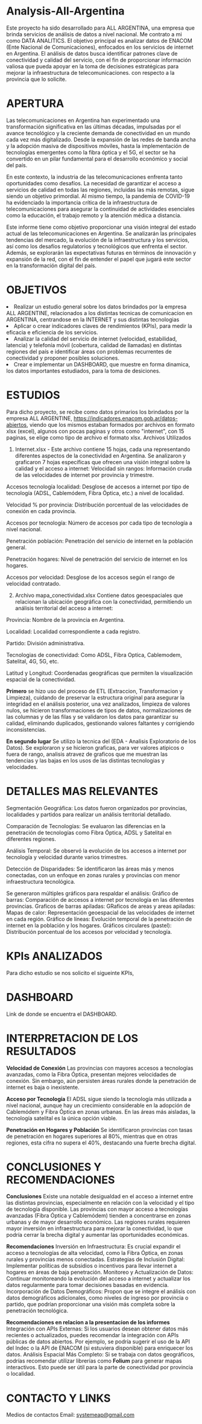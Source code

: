 # Analysis-All-Argentina
Este proyecto ha sido desarrollado para ALL ARGENTINA, una empresa que brinda servicios de análisis de datos a nivel nacional. Me contrato a mi como DATA ANALITICS. El objetivo principal es analizar datos de ENACOM (Ente Nacional de Comunicaciones), enfocados en los servicios de internet en Argentina. El análisis de datos busca identificar patrones clave de conectividad y calidad del servicio, con el fin de proporcionar información valiosa que pueda apoyar en la toma de decisiones estratégicas para mejorar la infraestructura de telecomunicaciones. con respecto a la provincia que lo solicite.
# APERTURA
Las telecomunicaciones en Argentina han experimentado una transformación significativa en las últimas décadas, impulsadas por el avance tecnológico y la creciente demanda de conectividad en un mundo cada vez más digitalizado. Desde la expansión de las redes de banda ancha y la adopción masiva de dispositivos móviles, hasta la implementación de tecnologías emergentes como la fibra óptica y el 5G, el sector se ha convertido en un pilar fundamental para el desarrollo económico y social del país.

En este contexto, la industria de las telecomunicaciones enfrenta tanto oportunidades como desafíos. La necesidad de garantizar el acceso a servicios de calidad en todas las regiones, incluidas las más remotas, sigue siendo un objetivo primordial. Al mismo tiempo, la pandemia de COVID-19 ha evidenciado la importancia crítica de la infraestructura de telecomunicaciones para asegurar la continuidad de actividades esenciales como la educación, el trabajo remoto y la atención médica a distancia.

Este informe tiene como objetivo proporcionar una visión integral del estado actual de las telecomunicaciones en Argentina. Se analizarán las principales tendencias del mercado, la evolución de la infraestructura y los servicios, así como los desafíos regulatorios y tecnológicos que enfrenta el sector. Además, se explorarán las expectativas futuras en términos de innovación y expansión de la red, con el fin de entender el papel que jugará este sector en la transformación digital del país.
# OBJETIVOS
<li>Realizar un estudio general sobre los datos brindados por la empresa ALL ARGENTINE, relacionados a los distintas tecnicas de comunicacion en ARGENTINA, centrandose en la INTERNET y sus distintas tecnologias</li>
<li>Aplicar o crear indicadores claves de rendimientos (KPIs), para medir la eficacia e eficiencia de los servicios.</li>
<li>Analizar la calidad del servicio de internet (velocidad, estabilidad, latencia) y telefonía móvil (cobertura, calidad de llamadas) en distintas regiones del país e
identificar áreas con problemas recurrentes de conectividad y proponer posibles soluciones.</li>
<li>Crear e implementar un DASHBOARD, que muestre en forma dinamica, los datos importantes estudiados, para la toma de desiciones.</li>

# ESTUDIOS
Para dicho proyecto, se recibe como datos primarios los brindados por la empresa ALL ARGENTINE, https://indicadores.enacom.gob.ar/datos-abiertos, viendo que los mismos estaban formados por archivos en formato xlsx (excel), algunos con pocas paginas y otros como "internet", con 15 paginas, se elige como tipo de archivo el formato xlsx.
Archivos Utilizados
1) Internet.xlsx - Este archivo contiene 15 hojas, cada una representando diferentes aspectos de la conectividad en Argentina. Se analizaron y graficaron 7 hojas específicas que ofrecen una visión integral sobre la calidad y el acceso a internet:
Velocidad sin rangos: Información cruda de las velocidades de internet por provincia y trimestre.

Accesos tecnología localidad: Desglose de accesos a internet por tipo de tecnología (ADSL, Cablemódem, Fibra Óptica, etc.) a nivel de localidad.

Velocidad % por provincia: Distribución porcentual de las velocidades de conexión en cada provincia.

Accesos por tecnología: Número de accesos por cada tipo de tecnología a nivel nacional.

Penetración población: Penetración del servicio de internet en la población general.

Penetración hogares: Nivel de penetración del servicio de internet en los hogares.

Accesos por velocidad: Desglose de los accesos según el rango de velocidad contratado.

2) Archivo mapa_conectividad.xlsx
Contiene datos geoespaciales que relacionan la ubicación geográfica con la conectividad, permitiendo un análisis territorial del acceso a internet:

Provincia: Nombre de la provincia en Argentina.

Localidad: Localidad correspondiente a cada registro.

Partido: División administrativa.

Tecnologias de conectividad: Como ADSL, Fibra Optica, Cablemodem, Satelital, 4G, 5G, etc.

Latitud y Longitud: Coordenadas geográficas que permiten la visualización espacial de la conectividad. 

<b>Primero</b> se hizo uso del proceso de ETL (Extraccion, Transformacion y Limpieza), cuidando de preservar la estructura original para asegurar la integridad en el análisis posterior, una vez analizados, limpieza de valores nulos, se hicieron transformaciones de tipos de datos, normalizaciones de las columnas y de las filas y se validaron los datos para garantizar su calidad, eliminando duplicados, gestionando valores faltantes y corrigiendo inconsistencias.

<b>En segundo lugar</b> Se utilizo la tecnica del (EDA - Analisis Exploratorio de los Datos). Se exploraron y se hicieron graficas, para ver valores atipicos o fuera de rango, analisis atravez de graficos 
que me muestran las tendencias y las bajas en los usos de las distintas tecnologias y velocidades.

# DETALLES MAS RELEVANTES
Segmentación Geográfica: Los datos fueron organizados por provincias, localidades y partidos para realizar un análisis territorial detallado.

Comparación de Tecnologías: Se evaluaron las diferencias en la penetración de tecnologías como Fibra Óptica, ADSL y Satelital en diferentes regiones.

Análisis Temporal: Se observó la evolución de los accesos a internet por tecnología y velocidad durante varios trimestres.

Detección de Disparidades: Se identificaron las áreas más y menos conectadas, con un enfoque en zonas rurales y provincias con menor infraestructura tecnológica.

Se generaron múltiples gráficos para respaldar el análisis:
Gráfico de barras: Comparación de accesos a internet por tecnología en las diferentes provincias.
Graficos de barras apiladas: 
GRaficos de areas y areas apiladas:
Mapas de calor: Representación geoespacial de las velocidades de internet en cada región.
Gráfico de líneas: Evolución temporal de la penetración de internet en la población y los hogares.
Gráficos circulares (pastel): Distribución porcentual de los accesos por velocidad y tecnología.
# KPIs ANALIZADOS
Para dicho estudio se nos solicito el sigueinte KPIs, 

# DASHBOARD 
Link de donde se encuentra el DASHBOARD.

# INTERPRETACION DE LOS RESULTADOS
<b>Velocidad de Conexión</b>
Las provincias con mayores accesos a tecnologías avanzadas, como la Fibra Óptica, presentan mejores velocidades de conexión. Sin embargo, aún persisten áreas rurales donde la penetración de internet es baja o inexistente.

<b>Acceso por Tecnología</b>
El ADSL sigue siendo la tecnología más utilizada a nivel nacional, aunque hay un crecimiento considerable en la adopción de Cablemódem y Fibra Óptica en zonas urbanas. En las áreas más aisladas, la tecnología satelital es la única opción viable.

<b>Penetración en Hogares y Población</b>
Se identificaron provincias con tasas de penetración en hogares superiores al 80%, mientras que en otras regiones, esta cifra no supera el 40%, destacando una fuerte brecha digital.

# CONCLUSIONES Y RECOMENDACIONES
<b>Conclusiones</b>
Existe una notable desigualdad en el acceso a internet entre las distintas provincias, especialmente en relación con la velocidad y el tipo de tecnología disponible.
Las provincias con mayor acceso a tecnologías avanzadas (Fibra Óptica y Cablemódem) tienden a concentrarse en zonas urbanas y de mayor desarrollo económico.
Las regiones rurales requieren mayor inversión en infraestructura para mejorar la conectividad, lo que podría cerrar la brecha digital y aumentar las oportunidades económicas.

<b>Recomendaciones</b>
Inversión en Infraestructura: Es crucial expandir el acceso a tecnologías de alta velocidad, como la Fibra Óptica, en zonas rurales y provincias menos conectadas.
Estrategias de Inclusión Digital: Implementar políticas de subsidios o incentivos para llevar internet a hogares en áreas de baja penetración.
Monitoreo y Actualización de Datos: Continuar monitoreando la evolución del acceso a internet y actualizar los datos regularmente para tomar decisiones basadas en evidencia.
Incorporación de Datos Demográficos: Propon que se integre el análisis con datos demográficos adicionales, como niveles de ingreso por provincia o partido, que podrían proporcionar una visión más completa sobre la penetración tecnológica.

<b>Recomendaciones en relacion a la presentacion de los informes</b>
Integración con APIs Externas: Si los usuarios desean obtener datos más recientes o actualizados, puedes recomendar la integración con APIs públicas de datos abiertos. Por ejemplo, se podría sugerir el uso de la API del Indec o la API de ENACOM (si estuviera disponible) para enriquecer los datos.
Análisis Espacial Más Completo: Si se trabaja con datos geográficos, podrías recomendar utilizar librerías como <b>Folium</b> para generar mapas interactivos. Esto puede ser útil para la parte de conectividad por provincia o localidad.

# 


# CONTACTO Y LINKS 
Medios de contactos
Email: systemeap@gmail.com
